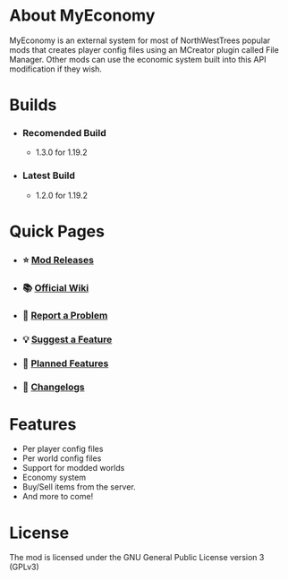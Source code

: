 # About MyEconomy
MyEconomy is an external system for most of NorthWestTrees popular mods that creates player config files using an MCreator plugin called File Manager. Other mods can use the economic system built into this API modification if they wish.

# Builds
- ### Recomended Build
  - 1.3.0 for 1.19.2
- ### Latest Build
  - 1.2.0 for 1.19.2

# Quick Pages
- ### ⭐ [Mod Releases](https://github.com/northwesttrees-gaming/MyEconomy/releases)
- ### 📚 [Official Wiki](https://github.com/northwesttrees-gaming/MyEconomy/wiki)
- ### 🐛 [Report a Problem](https://github.com/northwesttrees-gaming/MyEconomy/issues/new?assignees=&labels=Bug&projects=&template=bug_report.yml)
- ### 💡 [Suggest a Feature](https://github.com/northwesttrees-gaming/MyEconomy/issues/new?assignees=&labels=Feature&projects=&template=feature_request.yml)
- ### 📆 [Planned Features](https://github.com/northwesttrees-gaming/MyEconomy/wiki/Planned-Features)
- ### 📜 [Changelogs](https://github.com/northwesttrees-gaming/MyEconomy/wiki/Changelog)

# Features
- Per player config files
- Per world config files
- Support for modded worlds
- Economy system
- Buy/Sell items from the server.
- And more to come!

# License
The mod is licensed under the GNU General Public License version 3 (GPLv3)
